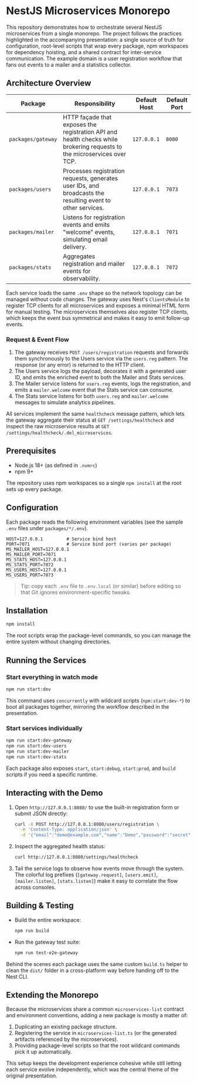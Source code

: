 # NestJS Microservices Monorepo

This repository demonstrates how to orchestrate several NestJS microservices from a single monorepo. The project follows the practices highlighted in the accompanying presentation: a single source of truth for configuration, root-level scripts that wrap every package, npm workspaces for dependency hoisting, and a shared contract for inter-service communication. The example domain is a user registration workflow that fans out events to a mailer and a statistics collector.

## Architecture Overview

| Package | Responsibility | Default Host | Default Port |
| --- | --- | --- | --- |
| `packages/gateway` | HTTP façade that exposes the registration API and health checks while brokering requests to the microservices over TCP. | `127.0.0.1` | `8080` |
| `packages/users` | Processes registration requests, generates user IDs, and broadcasts the resulting event to other services. | `127.0.0.1` | `7073` |
| `packages/mailer` | Listens for registration events and emits "welcome" events, simulating email delivery. | `127.0.0.1` | `7071` |
| `packages/stats` | Aggregates registration and mailer events for observability. | `127.0.0.1` | `7072` |

Each service loads the same `.env` shape so the network topology can be managed without code changes. The gateway uses Nest's `ClientsModule` to register TCP clients for all microservices and exposes a minimal HTML form for manual testing. The microservices themselves also register TCP clients, which keeps the event bus symmetrical and makes it easy to emit follow-up events.

### Request & Event Flow

1. The gateway receives `POST /users/registration` requests and forwards them synchronously to the Users service via the `users.reg` pattern. The response (or any error) is returned to the HTTP client.
2. The Users service logs the payload, decorates it with a generated user ID, and emits the enriched event to both the Mailer and Stats services.
3. The Mailer service listens for `users.reg` events, logs the registration, and emits a `mailer.welcome` event that the Stats service can consume.
4. The Stats service listens for both `users.reg` and `mailer.welcome` messages to simulate analytics pipelines.

All services implement the same `healthcheck` message pattern, which lets the gateway aggregate their status at `GET /settings/healthcheck` and inspect the raw microservice results at `GET /settings/healthcheck/.del_microservices`.

## Prerequisites

- Node.js 18+ (as defined in `.nvmrc`)
- npm 9+

The repository uses npm workspaces so a single `npm install` at the root sets up every package.

## Configuration

Each package reads the following environment variables (see the sample `.env` files under `packages/*/.env`).

```dotenv
HOST=127.0.0.1         # Service bind host
PORT=7071              # Service bind port (varies per package)
MS_MAILER_HOST=127.0.0.1
MS_MAILER_PORT=7071
MS_STATS_HOST=127.0.0.1
MS_STATS_PORT=7072
MS_USERS_HOST=127.0.0.1
MS_USERS_PORT=7073
```

> Tip: copy each `.env` file to `.env.local` (or similar) before editing so that Git ignores environment-specific tweaks.

## Installation

```bash
npm install
```

The root scripts wrap the package-level commands, so you can manage the entire system without changing directories.

## Running the Services

### Start everything in watch mode

```bash
npm run start:dev
```

This command uses `concurrently` with wildcard scripts (`npm:start:dev-*`) to boot all packages together, mirroring the workflow described in the presentation.

### Start services individually

```bash
npm run start:dev-gateway
npm run start:dev-users
npm run start:dev-mailer
npm run start:dev-stats
```

Each package also exposes `start`, `start:debug`, `start:prod`, and `build` scripts if you need a specific runtime.

## Interacting with the Demo

1. Open `http://127.0.0.1:8080/` to use the built-in registration form or submit JSON directly:
   ```bash
   curl -X POST http://127.0.0.1:8080/users/registration \
     -H 'Content-Type: application/json' \
     -d '{"email":"demo@example.com","name":"Demo","password":"secret"}'
   ```
2. Inspect the aggregated health status:
   ```bash
   curl http://127.0.0.1:8080/settings/healthcheck
   ```
3. Tail the service logs to observe how events move through the system. The colorful log prefixes (`[gateway.request]`, `[users.emit]`, `[mailer.listen]`, `[stats.listen]`) make it easy to correlate the flow across consoles.

## Building & Testing

- Build the entire workspace:
  ```bash
  npm run build
  ```
- Run the gateway test suite:
  ```bash
  npm run test-e2e-gateway
  ```

Behind the scenes each package uses the same custom `build.ts` helper to clean the `dist/` folder in a cross-platform way before handing off to the Nest CLI.

## Extending the Monorepo

Because the microservices share a common `microservices-list` contract and environment conventions, adding a new package is mostly a matter of:

1. Duplicating an existing package structure.
2. Registering the service in `microservices-list.ts` (or the generated artifacts referenced by the microservices).
3. Providing package-level scripts so that the root wildcard commands pick it up automatically.

This setup keeps the development experience cohesive while still letting each service evolve independently, which was the central theme of the original presentation.
